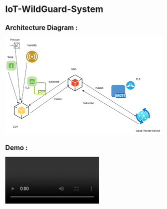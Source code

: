 # IoT-WildGuard-System

## Architecture Diagram : 
![Architecture Diagram](Architecture_Diagram.png)

## Demo :
![Demo](Demo.mp4)